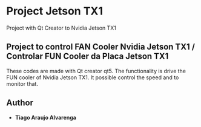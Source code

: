 # Project Jetson TX1

Project with Qt Creator to Nvidia Jetson TX1


## Project to control FAN Cooler Nvidia Jetson TX1 / Controlar FUN Cooler da Placa Jetson TX1

These codes are made with Qt creator qt5. The functionality is drive the FUN cooler of Nvidia Jetson TX1. It possible control the speed and to monitor that.


## Author
* **Tiago Araujo Alvarenga**


